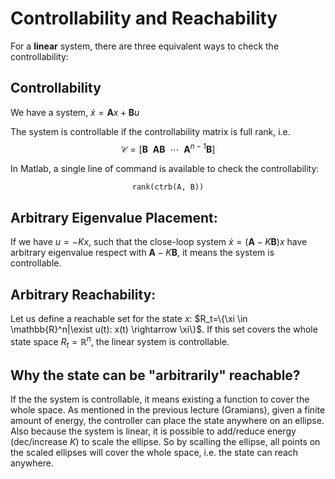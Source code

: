 # Controllability and Reachability

For a **linear** system, there are three equivalent ways to check the controllability:

## Controllability

We have a system, $\dot{x} = \mathbf{A}x+\mathbf{B}u$

The system is controllable if the controllability matrix is full rank, i.e.
$$\mathcal{C} = [\mathbf{B}~~\mathbf{AB}~~\cdots~~\mathbf{A}^{n-1}\mathbf{B}]$$

In Matlab, a single line of command is available to check the controllability: 
<div align="center"> <code> rank(ctrb(A, B)) </code> </div>

## Arbitrary Eigenvalue Placement: 

If we have $u = -Kx$, such that the close-loop system $\dot{x} = (\mathbf{A}-K\mathbf{B})x$ have arbitrary eigenvalue respect with $\mathbf{A}-K\mathbf{B}$, it means the system is controllable.

## Arbitrary Reachability: 

Let us define a reachable set for the state $x$: $R_t=\{\xi \in \mathbb{R}^n|\exist u(t): x(t) \rightarrow \xi\}$. If this set covers the whole state space $R_t= \mathbb{R}^n$, the linear system is controllable.

## Why the state can be "arbitrarily" reachable?

If the the system is controllable, it means existing a function to cover the whole space. As mentioned in the previous lecture (Gramians), given a finite amount of energy, the controller can place the state anywhere on an ellipse. Also because the system is linear, it is possible to add/reduce energy (dec/increase $K$) to scale the ellipse. So by scalling the ellipse, all points on the scaled ellipses will cover the whole space, i.e. the state can reach anywhere. 